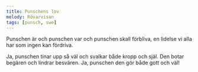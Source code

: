 ```yaml
---
title: Punschens lov
melody: Rövarvisan
tags: [punsch, swe]
---
```


Punschen är och punschen var
och punschen skall förbliva,
en lidelse vi alla har
som ingen kan fördriva.

Ja, punschen tinar upp så väl
och svalkar både kropp och själ.
Den botar begären
och lindrar besvären.
Ja, punschen den gör både gott och väl!
